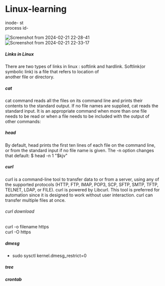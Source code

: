 # Linux-learning
inode- st</br>
process id-</br>

![Screenshot from 2024-02-21 22-28-41](https://github.com/hawahari/Linux-learning/assets/149294262/6b16b1f1-2f67-48be-ab7c-c9cc54f685da)
![Screenshot from 2024-02-21 22-33-17](https://github.com/hawahari/Linux-learning/assets/149294262/b6a26c48-090c-4531-97c1-f9ec77f6dd11)
##### Links in Linux
There are two types of links in linux : softlink and hardlink. Softlink(or symbolic link) is a file that refers to location of </br>
another file or directory.</br>

##### cat
cat command reads all the files on its command line and prints their contents to the
standard output. If no file names are supplied, cat reads the standard input. It is an appropriate command when
more than one file needs to be read or when a file needs to be included with the output of other commands:

##### head
By default, head prints the first ten lines of each file on the command line, or from the standard input if no
file name is given. The -n option changes that default:
$ head -n 1 "$kjv"
##### curl
curl is a command-line tool to transfer data to or from a server, using any of the supported protocols (HTTP, FTP, IMAP, POP3, SCP, SFTP, SMTP, TFTP, TELNET, LDAP, or FILE). curl is powered by Libcurl. This tool is preferred for automation since it is designed to work without user interaction. curl can transfer multiple files at once. </br>
###### curl download
curl -o filename https </br>
curl -O https </br>
##### dmesg
- sudo sysctl kernel.dmesg_restrict=0
##### tree
##### crontab

